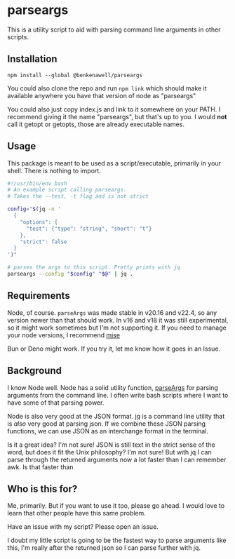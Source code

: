 # parseargs

This is a utility script to aid with parsing command line arguments in other scripts.

## Installation

`npm install --global @benkenawell/parseargs`

You could also clone the repo and run `npm link` which should make it available anywhere you have that version of node as "parseargs"

You could also just copy index.js and link to it somewhere on your PATH.  I recommend giving it the name "parseargs", but that's up to you.  I would **not** call it getopt or getopts, those are already executable names.

## Usage

This package is meant to be used as a script/executable, primarily in your shell.  There is nothing to import.

```bash
#!/usr/bin/env bash
# An example script calling parseargs.
# Takes the --test, -t flag and is not strict

config="$(jq -n '
  {
    "options": {
      "test": {"type": "string", "short": "t"}
    },
    "strict": false
  }
')"

# parses the args to this script. Pretty prints with jq
parseargs --config "$config" "$@" | jq .
```

## Requirements

Node, of course. `parseArgs` was made stable in v20.16 and v22.4, so any version newer than that should work.  In v16 and v18 it was still experimental, so it might work sometimes but I'm not supporting it.  If you need to manage your node versions, I recommend [mise](https://mise.jdx.dev/lang/node.html)

Bun or Deno might work.  If you try it, let me know how it goes in an Issue.

## Background

I know Node well. Node has a solid utility function, [parseArgs](https://nodejs.org/api/util.html#utilparseargsconfig) for parsing arguments from the command line.  I often write bash scripts where I want to have some of that parsing power.

Node is also very good at the JSON format.  [jq](https://jqlang.org/) is a command line utility that is _also_ very good at parsing json.  If we combine these JSON parsing functions, we can use JSON as an interchange format in the terminal.

Is it a great idea? I'm not sure!  JSON is still text in the strict sense of the word, but does it fit the Unix philosophy?  I'm not sure!  But with jq I can parse through the returned arguments now a lot faster than I can remember awk. Is that faster than

## Who is this for?

Me, primarily.  But if you want to use it too, please go ahead.  I would love to learn that other people have this same problem.  

Have an issue with my script? Please open an issue.

I doubt my little script is going to be the fastest way to parse arguments like this, I'm really after the returned json so I can parse further with jq.

